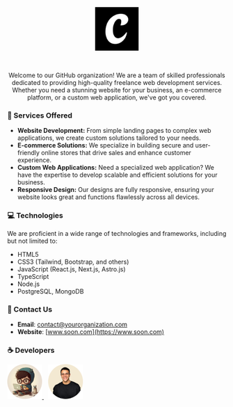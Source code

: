 <div align="center">
    <img src="https://raw.githubusercontent.com/CodeamosParaVos/.github/main/assets/logo.png" width="100" alt="Logo"> 
</div>

&nbsp;

<div align="center">
    Welcome to our GitHub organization! We are a team of skilled professionals dedicated to providing high-quality freelance web development services. Whether you need a stunning website for your business, an e-commerce platform, or a custom web application, we've got you covered.
</div>

### 🤝 Services Offered
- **Website Development:** From simple landing pages to complex web applications, we create custom solutions tailored to your needs.
- **E-commerce Solutions:** We specialize in building secure and user-friendly online stores that drive sales and enhance customer experience.
- **Custom Web Applications:** Need a specialized web application? We have the expertise to develop scalable and efficient solutions for your business.
- **Responsive Design:** Our designs are fully responsive, ensuring your website looks great and functions flawlessly across all devices.

### 💻 Technologies
We are proficient in a wide range of technologies and frameworks, including but not limited to:
- HTML5
- CSS3 (Tailwind, Bootstrap, and others)
- JavaScript (React.js, Next.js, Astro.js)
- TypeScript
- Node.js
- PostgreSQL, MongoDB

### 📒 Contact Us
- **Email**: [contact@yourorganization.com](mailto:contact@yourorganization.com)
- **Website**: [www.soon.com](https://www.soon.com)

### ☕ Developers

<div>
    <a style="margin-right: 10px;" href="https://github.com/fedetomassini" target="_blank">
        <img src="https://raw.githubusercontent.com/CodeamosParaVos/.github/main/assets/developers/federicotomassini.png" width="80" alt="-">
    </a>
    <a href="https://github.com/FakuKostasDvlpr" target="_blank">
        <img src="https://raw.githubusercontent.com/CodeamosParaVos/.github/main/assets/developers/facundocostas.png" width="80" alt="-">
    </a>
</div>
